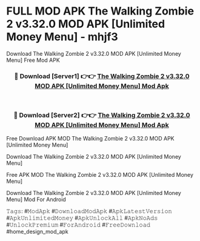 # FULL MOD APK The Walking Zombie 2 v3.32.0 MOD APK [Unlimited Money Menu] - mhjf3
Download The Walking Zombie 2 v3.32.0 MOD APK [Unlimited Money Menu] Free Mod APK

<div align="center">
<h3>🔴 Download [Server1] 👉👉 <a href="https://apk-comot.site?title=The_Walking_Zombie_2_v3.32.0_MOD_APK_[Unlimited_Money_Menu]">The Walking Zombie 2 v3.32.0 MOD APK [Unlimited Money Menu] Mod Apk</a></h3><br>

<h3>🔴 Download [Server2] 👉👉 <a href="https://apk-comot.site?title=The_Walking_Zombie_2_v3.32.0_MOD_APK_[Unlimited_Money_Menu]">The Walking Zombie 2 v3.32.0 MOD APK [Unlimited Money Menu] Mod Apk</a></h3>
</div>


Free Download APK MOD The Walking Zombie 2 v3.32.0 MOD APK [Unlimited Money Menu]

Download The Walking Zombie 2 v3.32.0 MOD APK [Unlimited Money Menu] 

Free APK MOD The Walking Zombie 2 v3.32.0 MOD APK [Unlimited Money Menu] 

Download The Walking Zombie 2 v3.32.0 MOD APK [Unlimited Money Menu] Mod For Android

𝚃𝚊𝚐𝚜: #𝙼𝚘𝚍𝙰𝚙𝚔 #𝙳𝚘𝚠𝚗𝚕𝚘𝚊𝚍𝙼𝚘𝚍𝙰𝚙𝚔 #𝙰𝚙𝚔𝙻𝚊𝚝𝚎𝚜𝚝𝚅𝚎𝚛𝚜𝚒𝚘𝚗 #𝙰𝚙𝚔𝚄𝚗𝚕𝚒𝚖𝚒𝚝𝚎𝚍𝙼𝚘𝚗𝚎𝚢 #𝙰𝚙𝚔𝚄𝚗𝚕𝚘𝚌𝚔𝙰𝚕𝚕 #𝙰𝚙𝚔𝙽𝚘𝙰𝚍𝚜 #𝚄𝚗𝚕𝚘𝚌𝚔𝙿𝚛𝚎𝚖𝚒𝚞𝚖 #𝙵𝚘𝚛𝙰𝚗𝚍𝚛𝚘𝚒𝚍 #𝙵𝚛𝚎𝚎𝙳𝚘𝚠𝚗𝚕𝚘𝚊𝚍 #home_design_mod_apk